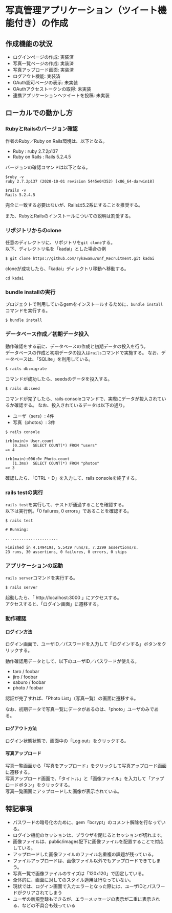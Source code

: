 # 写真管理アプリケーション（ツイート機能付き）の作成

## 作成機能の状況

- ログインページの作成: 実装済
- 写真一覧ページの作成: 実装済
- 写真アップロード画面: 実装済
- ログアウト機能: 実装済
- OAuth認可ページの表示: 未実装
- OAuthアクセストークンの取得: 未実装
- 連携アプリケーションへツイートを投稿: 未実装

## ローカルでの動かし方

### RubyとRailsのバージョン確認

作者のRuby／Ruby on Rails環境は、以下となる。

- Ruby  : ruby 2.7.2p137
- Ruby on Rails : Rails 5.2.4.5

バージョンの確認コマンドは以下となる。

```
$ruby -v
ruby 2.7.2p137 (2020-10-01 revision 5445e04352) [x86_64-darwin18]

$rails -v
Rails 5.2.4.5
```

完全に一致する必要はないが、Railsは5.2系にすることを推奨する。

また、RubyとRailsのインストールについての説明は割愛する。

### リポジトリからのclone

任意のディレクトリに、リポジトリを`git clone`する。  
以下、ディレクトリ名を「kadai」とした場合の例


```
$ git clone https://github.com/rykawamu/unf_Recruitment.git kadai
```

cloneが成功したら、「kadai」ディレクトリ移動へ移動する。

```
cd kadai
```

### bundle installの実行

プロジェクトで利用しているgemをインストールするために、`bundle install`コマンドを実行する。

```
$ bundle install
``` 

### データベース作成／初期データ投入

動作確認をする前に、データベースの作成と初期データの投入を行う。  
データベースの作成と初期データの投入は`rails`コマンドで実施する。 
なお、データベースは、「SQLite」を利用している。


```
$ rails db:migrate
```

コマンドが成功したら、seedsのデータを投入する。

```
$ rails db:seed
```

コマンドが完了したら、rails consoleコマンドで、実際にデータが投入されているか確認する。
なお、投入されているデータは以下の通り。

- ユーザ（sers）: 4件
- 写真（photos）: 3件

```
$ rails console

irb(main)> User.count
   (0.2ms)  SELECT COUNT(*) FROM "users"
=> 4

irb(main):006:0> Photo.count
   (1.3ms)  SELECT COUNT(*) FROM "photos"
=> 3

```

確認したら、「CTRL + D」を入力して、rails consoleを終了する。

### rails testの実行

`rails test`を実行して、テストが通過することを確認する。  
以下は実行例。「0 failures, 0 errors」であることを確認する。

```
$ rails test

# Running:

.......................

Finished in 4.149419s, 5.5429 runs/s, 7.2299 assertions/s.
23 runs, 30 assertions, 0 failures, 0 errors, 0 skips
```

### アプリケーションの起動

`rails server`コマンドを実行する。

```
$ rails server
```

起動したら、「 http://localhost:3000 」にアクセスする。  
アクセスすると、「ログイン画面」に遷移する。


### 動作確認

#### ログイン方法

ログイン画面で、ユーザID／パスワードを入力して「ログインする」ボタンをクリックする。  

動作確認用データとして、以下のユーザID／パスワードが使える。

- taro / foobar
- jiro / foobar
- saburo / foobar
- photo / foobar

認証が完了すれば、「Photo List」（写真一覧）の画面に遷移する。

なお、初期データで写真一覧にデータがあるのは、「photo」ユーザのみである。


#### ログアウト方法

ログイン状態状態で、画面中の「Log out」をクリックする。

#### 写真アップロード

写真一覧画面から「写真をアップロード」をクリックして写真アップロード画面に遷移する。  
写真アップロード画面で、「タイトル」と「画像ファイル」を入力して「アップロードボタン」をクリックする。  
写真一覧画面にアップロードした画像が表示されている。

## 特記事項

- パスワードの暗号化のために、gem「bcrypt」のコメント解除を行なっている。
- ログイン機能のセッションは、ブラウザを閉じるとセッションが切れます。
- 画像ファイルは、public/images配下に画像ファイルを配置することで対応している。
- アップロードした画像ファイルのファイル名重複の課題が残っている。
- ファイルアップロードは、画像ファイル以外でもアップロードできてしまう。
- 写真一覧で画像ファイルのサイズは「120x120」で固定している。
- 全体的に、画面に対してのスタイル適用は行なっていない。
- 現状では、ログイン画面で入力エラーとなった際には、ユーザIDとパスワードがクリアされてしまう
- ユーザの新規登録もできるが、エラーメッセージの表示が二重に表示される、などの不具合も残っている
